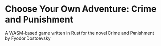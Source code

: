 # Choose Your Own Adventure: Crime and Punishment

A WASM-based game written in Rust for the novel Crime and Punishment by Fyodor Dostoevsky

